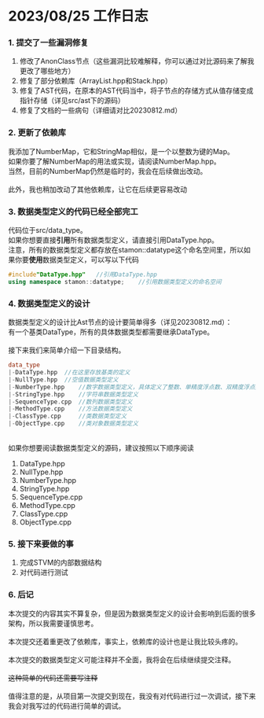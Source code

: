 <!--
 * @Name: 
 * @Copyright: 
 * @Author: 
 * @Date: 17/08/23 11:41
 * @Description: 
-->
# 2023/08/25 工作日志

### 1. 提交了一些漏洞修复
1. 修改了AnonClass节点（这些漏洞比较难解释，你可以通过对比源码来了解我更改了哪些地方）
2. 修复了部分依赖库（ArrayList.hpp和Stack.hpp）
3. 修复了AST代码，在原本的AST代码当中，将子节点的存储方式从值存储变成指针存储（详见src/ast下的源码）
4. 修复了文档的一些病句（详细请对比20230812.md）

### 2. 更新了依赖库
我添加了NumberMap，它和StringMap相似，是一个以整数为键的Map。
<br>
如果你要了解NumberMap的用法或实现，请阅读NumberMap.hpp。
<br>
当然，目前的NumberMap仍然是临时的，我会在后续做出改动。
<br><br>
此外，我也稍加改动了其他依赖库，让它在后续更容易改动

### 3. 数据类型定义的代码已经全部完工
代码位于src/data_type。
<br>
如果你想要直接**引用**所有数据类型定义，请直接引用DataType.hpp。<br>
注意，所有的数据类型定义都存放在stamon::datatype这个命名空间里，所以如果你要**使用**数据类型定义，可以写以下代码

```C++
#include"DataType.hpp"   //引用DataType.hpp
using namespace stamon::datatype;    //引用数据类型定义的命名空间
```


### 4. 数据类型定义的设计
数据类型定义的设计比Ast节点的设计要简单得多（详见20230812.md）：
<br>
有一个基类DataType，所有的具体数据类型都需要继承DataType。
<br>
<br>
接下来我们来简单介绍一下目录结构。
<br>

```C++
data_type
|-DataType.hpp  //在这里存放基类的定义
|-NullType.hpp  //空值数据类型定义
|-NumberType.hpp    //数字数据类型定义，具体定义了整数、单精度浮点数、双精度浮点数
|-StringType.hpp    //字符串数据类型定义
|-SequenceType.cpp  //数列数据类型定义
|-MethodType.cpp    //方法数据类型定义
|-ClassType.cpp     //类数据类型定义
|-ObjectType.cpp    //类对象数据类型定义
```

<br>
如果你想要阅读数据类型定义的源码，建议按照以下顺序阅读

1. DataType.hpp
2. NullType.hpp
3. NumberType.hpp
4. StringType.hpp
5. SequenceType.cpp
6. MethodType.cpp
7. ClassType.cpp
8. ObjectType.cpp

### 5. 接下来要做的事
1. 完成STVM的内部数据结构
2. 对代码进行测试

### 6. 后记
本次提交的内容其实不算复杂，但是因为数据类型定义的设计会影响到后面的很多架构，所以我需要谨慎思考。
<br><br>
本次提交还着重更改了依赖库，事实上，依赖库的设计也是让我比较头疼的。
<br><br>
本次提交的数据类型定义可能注释并不全面，我将会在后续继续提交注释。
<br><br>
~~这种简单的代码还需要写注释~~
<br><br>
值得注意的是，从项目第一次提交到现在，我没有对代码进行过一次调试，接下来我会对我写过的代码进行简单的调试。
